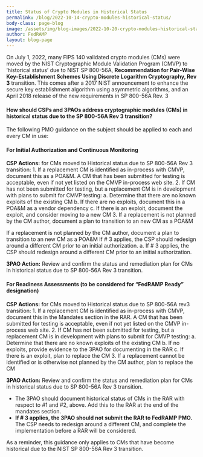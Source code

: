 ```yaml
---
title: Status of Crypto Modules in Historical Status
permalink: /blog/2022-10-14-crypto-modules-historical-status/
body-class: page-blog
image: /assets/img/blog-images/2022-10-20-crypto-modules-historical-status.png
author: FedRAMP
layout: blog-page
---
```

On July 1, 2022, many FIPS 140 validated crypto modules (CMs) were moved by the NIST Cryptographic Module Validation Program (CMVP) to ‘historical status’ due to NIST SP 800-56A, <b>Recommendation for Pair-Wise Key-Establishment Schemes Using Discrete Logarithm Cryptography, Rev 3</b> transition. This comes after a 2017 NIST announcement to enhance the secure key establishment algorithm using asymmetric algorithms, and an April 2018 release of the new requirements in SP 800-56A Rev. 3 

<h4>How should CSPs and 3PAOs address cryptographic modules (CMs) in historical status due to the SP 800-56A Rev 3 transition?</h4>

The following PMO guidance on the subject should be applied to each and every CM in use:
<h4>For Initial Authorization and Continuous Monitoring</h4> 
<b>CSP Actions:</b> for CMs moved to Historical status due to SP 800-56A Rev 3 transition:
1. If a replacement CM is identified as in-process with CMVP, document this as a POA&M. A CM that has been submitted for testing is acceptable, even if not yet listed on the CMVP in-process web site.
2. If CM has not been submitted for testing, but a replacement CM is in development with plans to submit for CMVP testing:
    a. Determine that there are no known exploits of the existing CM
    b. If there are no exploits, document this in a POA&M as a vendor dependency
    c. If there is an exploit, document the exploit, and consider moving to a new CM
3. If a replacement is not planned by the CM author, document a plan to transition to an new CM as a POA&M

If a replacement is not planned by the CM author, document a plan to transition to an new CM as a POA&M
If # 3 applies, the CSP should redesign around a different CM prior to an initial authorization.
    a.  If # 3 applies, the CSP should redesign around a different CM prior to an initial authorization.

<b>3PAO Action:</b> Review and confirm the status and remediation plan for CMs in historical status due to SP 800-56A Rev 3 transition.

<h4>For Readiness Assessments (to be considered for “FedRAMP Ready” designation)</h4> 
<b>CSP Actions:</b> for CMs moved to Historical status due to SP 800-56A rev3 transition:
1. If a replacement CM is identified as in-process with CMVP, document this in the Mandates section in the RAR. A CM that has been submitted for testing is acceptable, even if not yet listed on the CMVP in-process web site.
2. If CM has not been submitted for testing, but a replacement CM is in development with plans to submit for CMVP testing:
    a. Determine that there are no known exploits of the existing CM
    b. If no exploits, provide evidence to the 3PAO for documenting in the RAR
    c. If there is an exploit, plan to replace the CM
3. If a replacement cannot be identified or is otherwise not planned by the CM author, plan to replace the CM

<b>3PAO Action:</b> Review and confirm the status and remediation plan for CMs in historical status due to SP 800-56A Rev 3 transition. 
- The 3PAO should document historical status of CMs in the RAR with respect to #1 and #2, above. Add this to the RAR at the end of the mandates section.
- <b>If # 3 applies, the 3PAO should not submit the RAR to FedRAMP PMO.</b> The CSP needs to redesign around a different CM, and complete the implementation before a RAR will be considered.

As a reminder, this guidance only applies to CMs that have become historical due to the NIST SP‌‌ 800-56A Rev 3 transition.
